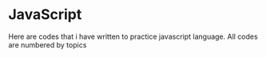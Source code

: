 # JavaScript

Here are codes that i have written to practice javascript language.
All codes are numbered by topics
